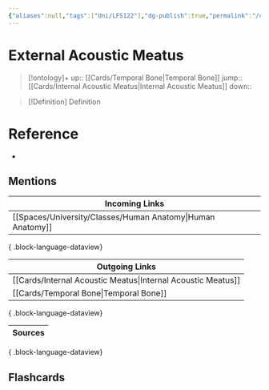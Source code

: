 ```yaml
---
{"aliases":null,"tags":["Uni/LFS122"],"dg-publish":true,"permalink":"/cards/external-acoustic-meatus/","dgPassFrontmatter":true}
---
```


# External Acoustic Meatus

> [!ontology]+
> up:: [[Cards/Temporal Bone\|Temporal Bone]]
> jump:: [[Cards/Internal Acoustic Meatus\|Internal Acoustic Meatus]]
> down:: 

> [!Definition] Definition

# Reference

- 

## Mentions

| Incoming Links                                                |
| ------------------------------------------------------------- |
| [[Spaces/University/Classes/Human Anatomy\|Human Anatomy]] |

{ .block-language-dataview}

| Outgoing Links                                                  |
| --------------------------------------------------------------- |
| [[Cards/Internal Acoustic Meatus\|Internal Acoustic Meatus]] |
| [[Cards/Temporal Bone\|Temporal Bone]]                       |

{ .block-language-dataview}

| Sources |
| ------- |

{ .block-language-dataview}

## Flashcards